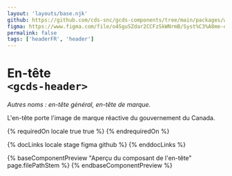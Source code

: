 ```yaml
---
layout: 'layouts/base.njk'
github: https://github.com/cds-snc/gcds-components/tree/main/packages/web/src/components/gcds-header
figma: https://www.figma.com/file/o4SguSZdar2CCFzSkWNrmB/Syst%C3%A8me-de-design-GC?type=design&node-id=114-2305&mode=design&t=1DaL24vHpjRRfHHm-0
permalink: false
tags: ['headerFR', 'header']
---
```


# En-tête <br>`<gcds-header>`

_Autres noms : en-tête général, en-tête de marque._

L'en-tête porte l'image de marque réactive du gouvernement du Canada.

{% requiredOn locale true true %}
{% endrequiredOn %}

{% docLinks locale stage figma github %}
{% enddocLinks %}

{% baseComponentPreview "Aperçu du composant de l'en-tête" page.filePathStem %}
{% endbaseComponentPreview %}
